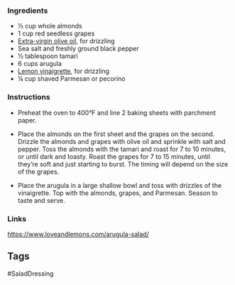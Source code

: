 ### Ingredients

- ½ cup whole almonds
- 1 cup red seedless grapes
- [Extra-virgin olive oil](https://amzn.to/2Mm3S0m), for drizzling
- Sea salt and freshly ground black pepper
- ½ tablespoon tamari
- 6 cups arugula
- [Lemon vinaigrette](https://www.loveandlemons.com/lemon-vinaigrette/), for drizzling
- ¼ cup shaved Parmesan or pecorino

### Instructions

- Preheat the oven to 400°F and line 2 baking sheets with parchment paper.
    
- Place the almonds on the first sheet and the grapes on the second. Drizzle the almonds and grapes with olive oil and sprinkle with salt and pepper. Toss the almonds with the tamari and roast for 7 to 10 minutes, or until dark and toasty. Roast the grapes for 7 to 15 minutes, until they’re soft and just starting to burst. The timing will depend on the size of the grapes.
    
- Place the arugula in a large shallow bowl and toss with drizzles of the vinaigrette. Top with the almonds, grapes, and Parmesan. Season to taste and serve.

### Links
https://www.loveandlemons.com/arugula-salad/

## Tags
#SaladDressing